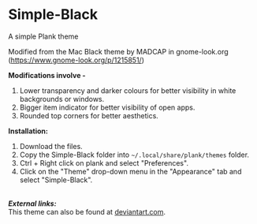 # Simple-Black
A simple Plank theme

Modified from the Mac Black theme by MADCAP in gnome-look.org (https://www.gnome-look.org/p/1215851/)

**Modifications involve -**
  1. Lower transparency and darker colours for better visibility in white backgrounds or windows.
  2. Bigger item indicator for better visibility of open apps.
  3. Rounded top corners for better aesthetics.

**Installation:**
  1. Download the files.
  2. Copy the Simple-Black folder into ```~/.local/share/plank/themes``` folder.
  3. Ctrl + Right click on plank and select "Preferences".
  4. Click on the "Theme" drop-down menu in the "Appearance" tab and select "Simple-Black".

<br>***External links:***<br>
This theme can also be found at [deviantart.com](https://www.deviantart.com/bishwaruppaul/art/Simple-Black-845208003).
